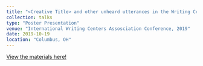 ```yaml
---
title: "<Creative Title> and other unheard utterances in the Writing Center"
collection: talks
type: "Poster Presentation"
venue: "International Writing Centers Assosciation Conference, 2019"
date: 2019-10-19
location: "Columbus, OH"
---
```


<a href="https://docs.google.com/presentation/d/1wWvq6QqueMb7yExYuyJdaDMsBRcxApBD/edit?usp=sharing&ouid=109328080680759045588&rtpof=true&sd=true">View the materials here!</a>


